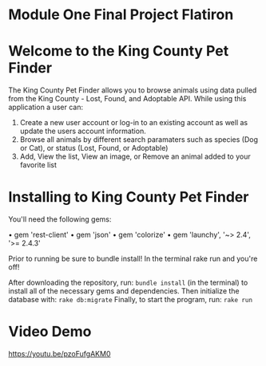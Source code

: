 # Module One Final Project Flatiron

# Welcome to the King County Pet Finder

The King County Pet Finder allows you to browse animals using data pulled from the King County - Lost, Found, and Adoptable API. While using this application a user can:

1. Create a new user account or log-in to an existing account as well as update the users account information.
2. Browse all animals by different search paramaters such as species (Dog or Cat), or status (Lost, Found, or Adoptable)
3. Add, View the list, View an image, or Remove an animal added to your favorite list


# Installing to King County Pet Finder
You'll need the following gems:

• gem 'rest-client'
• gem 'json'
• gem 'colorize'
• gem 'launchy', '~> 2.4', '>= 2.4.3'

Prior to running be sure to bundle install!
In the terminal rake run and you're off!

After downloading the repository, run:
```bundle install``` (in the terminal) to install all of the necessary gems and dependencies.
Then initialize the database with:
```rake db:migrate```
Finally, to start the program, run:
```rake run```

# Video Demo

https://youtu.be/pzoFufgAKM0
